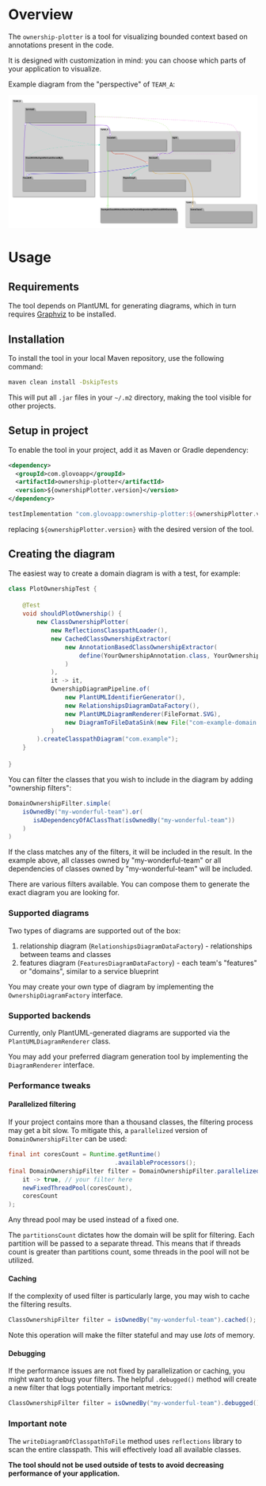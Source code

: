 # Overview

The `ownership-plotter` is a tool for visualizing bounded context based on annotations present in the code.

It is designed with customization in mind: you can choose which parts of your application to visualize.

Example diagram from the "perspective" of `TEAM_A`:

![](example-diagram.svg)

# Usage

## Requirements

The tool depends on PlantUML for generating diagrams, which in turn requires [Graphviz](https://graphviz.org/download/) to be installed.

## Installation

To install the tool in your local Maven repository, use the following command:

```bash
maven clean install -DskipTests
```

This will put all `.jar` files in your `~/.m2` directory, making the tool visible for other projects.

## Setup in project

To enable the tool in your project, add it as Maven or Gradle dependency:

```xml
<dependency>
  <groupId>com.glovoapp</groupId>
  <artifactId>ownership-plotter</artifactId>
  <version>${ownershipPlotter.version}</version>
</dependency>
```

```groovy
testImplementation "com.glovoapp:ownership-plotter:${ownershipPlotter.version}"
```

replacing `${ownershipPlotter.version}` with the desired version of the tool.

## Creating the diagram

The easiest way to create a domain diagram is with a test, for example:

```java
class PlotOwnershipTest {

    @Test
    void shouldPlotOwnership() {
        new ClassOwnershipPlotter(
            new ReflectionsClasspathLoader(),
            new CachedClassOwnershipExtractor(
                new AnnotationBasedClassOwnershipExtractor(
                    define(YourOwnershipAnnotation.class, YourOwnershipAnnotation::owner)
                )
            ),
            it -> it,
            OwnershipDiagramPipeline.of(
                new PlantUMLIdentifierGenerator(),
                new RelationshipsDiagramDataFactory(),
                new PlantUMLDiagramRenderer(FileFormat.SVG),
                new DiagramToFileDataSink(new File("com-example-domain.svg"))
            )
        ).createClasspathDiagram("com.example");
    }

}
``` 

You can filter the classes that you wish to include in the diagram by adding "ownership filters":

```java
DomainOwnershipFilter.simple(
    isOwnedBy("my-wonderful-team").or(
       isADependencyOfAClassThat(isOwnedBy("my-wonderful-team"))
    )
)
```

If the class matches any of the filters, it will be included in the result.
In the example above, all classes owned by "my-wonderful-team" or all dependencies of classes owned by "my-wonderful-team" will be included.

There are various filters available.
You can compose them to generate the exact diagram you are looking for.

### Supported diagrams

Two types of diagrams are supported out of the box:

 1. relationship diagram (`RelationshipsDiagramDataFactory`) - relationships between teams and classes
 2. features diagram (`FeaturesDiagramDataFactory`) - each team's "features" or "domains", similar to a service blueprint

You may create your own type of diagram by implementing the `OwnershipDiagramFactory` interface.

### Supported backends

Currently, only PlantUML-generated diagrams are supported via the `PlantUMLDiagramRenderer` class.

You may add your preferred diagram generation tool by implementing the `DiagramRenderer` interface.

### Performance tweaks

#### Parallelized filtering

If your project contains more than a thousand classes, the filtering process may get a bit slow.
To mitigate this, a `parallelized` version of `DomainOwnershipFilter` can be used:

```java
final int coresCount = Runtime.getRuntime()
                              .availableProcessors();
final DomainOwnershipFilter filter = DomainOwnershipFilter.parallelized(
    it -> true, // your filter here
    newFixedThreadPool(coresCount),
    coresCount
);
```

Any thread pool may be used instead of a fixed one.

The `partitionsCount` dictates how the domain will be split for filtering.
Each partition will be passed to a separate thread.
This means that if threads count is greater than partitions count, some threads in the pool will not be utilized. 

#### Caching

If the complexity of used filter is particularly large, you may wish to cache the filtering results.

```java
ClassOwnershipFilter filter = isOwnedBy("my-wonderful-team").cached();
```

Note this operation will make the filter stateful and may use _lots_ of memory.

#### Debugging

If the performance issues are not fixed by parallelization or caching, you might want to debug your filters.
The helpful `.debugged()` method will create a new filter that logs potentially important metrics:

```java
ClassOwnershipFilter filter = isOwnedBy("my-wonderful-team").debugged();
```

### Important note

The `writeDiagramOfClasspathToFile` method uses `reflections` library to scan the entire classpath.
This will effectively load all available classes.

**The tool should not be used outside of tests to avoid decreasing performance of your application.**